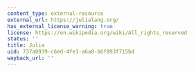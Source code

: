 ```yaml
---
content_type: external-resource
external_url: https://julialang.org/
has_external_license_warning: true
license: https://en.wikipedia.org/wiki/All_rights_reserved
status: ''
title: Julia
uid: 737a0939-c6ed-4fe1-a6a0-b6f893f715bd
wayback_url: ''
---
```

